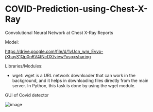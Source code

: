 # COVID-Prediction-using-Chest-X-Ray

Convolutional Neural Network at Chest X-Ray Reports

Model:

https://drive.google.com/file/d/1vUcn_wm_Evvo-jXhayS1Qp0n6V4tNcDX/view?usp=sharing


Libraries/Modules:

 * wget: wget is a URL network downloader that can work in the background, and it helps in downloading files directly from the main server. In Python, this task is done by using the wget module.
 
 
 GUI of Covid detector
 
 ![image](https://user-images.githubusercontent.com/54935867/154855658-cc4ebefb-2924-44d5-84a0-25ae72fd1f65.png)
